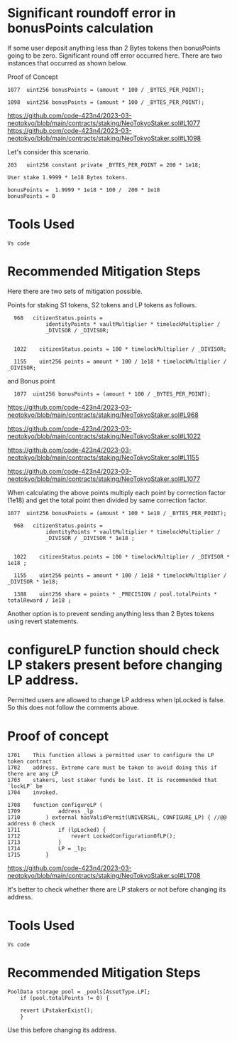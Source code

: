 # Significant roundoff error in bonusPoints calculation

If some user deposit anything less than 2 Bytes tokens then bonusPoints going to be zero. Significant round off error occurred here. There are two instances
that occurred as shown below. 

Proof of Concept

    1077  uint256 bonusPoints = (amount * 100 / _BYTES_PER_POINT);
    
    1098  uint256 bonusPoints = (amount * 100 / _BYTES_PER_POINT);
    

https://github.com/code-423n4/2023-03-neotokyo/blob/main/contracts/staking/NeoTokyoStaker.sol#L1077
https://github.com/code-423n4/2023-03-neotokyo/blob/main/contracts/staking/NeoTokyoStaker.sol#L1098


Let's consider this scenario.


    203   uint256 constant private _BYTES_PER_POINT = 200 * 1e18;

    User stake 1.9999 * 1e18 Bytes tokens. 
    
    bonusPoints =  1.9999 * 1e18 * 100 /  200 * 1e18 
    bonusPoints = 0
    
# Tools Used
    Vs code

# Recommended Mitigation Steps

  Here there are two sets of mitigation possible.
  
  
  Points for staking S1 tokens, S2 tokens  and LP tokens as follows.
  
      968   citizenStatus.points =
				identityPoints * vaultMultiplier * timelockMultiplier /
				_DIVISOR / _DIVISOR;
        
      
      1022    citizenStatus.points = 100 * timelockMultiplier / _DIVISOR;
      
      1155    uint256 points = amount * 100 / 1e18 * timelockMultiplier / _DIVISOR;
      
and Bonus point

      1077  uint256 bonusPoints = (amount * 100 / _BYTES_PER_POINT);
      
https://github.com/code-423n4/2023-03-neotokyo/blob/main/contracts/staking/NeoTokyoStaker.sol#L968

https://github.com/code-423n4/2023-03-neotokyo/blob/main/contracts/staking/NeoTokyoStaker.sol#L1022

https://github.com/code-423n4/2023-03-neotokyo/blob/main/contracts/staking/NeoTokyoStaker.sol#L1155

https://github.com/code-423n4/2023-03-neotokyo/blob/main/contracts/staking/NeoTokyoStaker.sol#L1077


When calculating the above points multiply each point by correction factor (1e18) and get the total point then divided by same correction factor.

	1077  uint256 bonusPoints = (amount * 100 * 1e18 / _BYTES_PER_POINT);

      968   citizenStatus.points =
				identityPoints * vaultMultiplier * timelockMultiplier /
				_DIVISOR / _DIVISOR * 1e18 ; 
        
      
      1022    citizenStatus.points = 100 * timelockMultiplier / _DIVISOR * 1e18 ;
      
      1155    uint256 points = amount * 100 / 1e18 * timelockMultiplier / _DIVISOR * 1e18;
 
      1388    uint256 share = points * _PRECISION / pool.totalPoints * totalReward / 1e18 ;
      
 


Another option is to prevent sending anything less than 2 Bytes tokens using revert statements.


# configureLP function should check LP stakers present before changing LP address.

Permitted users are allowed to change LP address when lpLocked is false. So this does not follow the comments above.

# Proof of concept

	1701	This function allows a permitted user to configure the LP token contract 
	1702	address. Extreme care must be taken to avoid doing this if there are any LP 
	1703	stakers, lest staker funds be lost. It is recommended that `lockLP` be 
	1704	invoked.

	1708	function configureLP (
	1709			address _lp
	1710		) external hasValidPermit(UNIVERSAL, CONFIGURE_LP) { //@@ address 0 check
	1711			if (lpLocked) {
	1712				revert LockedConfigurationOfLP();
	1713			}
	1714			LP = _lp;
	1715		}
	
https://github.com/code-423n4/2023-03-neotokyo/blob/main/contracts/staking/NeoTokyoStaker.sol#L1708

It's better to check whether there are LP stakers or not before changing its address.


# Tools Used
    Vs code

# Recommended Mitigation Steps

	PoolData storage pool = _pools[AssetType.LP];
		if (pool.totalPoints != 0) { 
		
		revert LPstakerExist(); 
		}



Use this before changing its address. 







		


    
      
 
   
  

    
    
  
    
    

    






